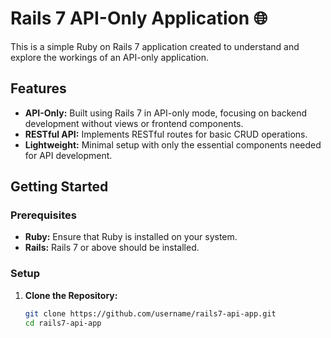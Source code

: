 # Rails 7 API-Only Application 🌐

This is a simple Ruby on Rails 7 application created to understand and explore the workings of an API-only application.

## Features

- **API-Only:** Built using Rails 7 in API-only mode, focusing on backend development without views or frontend components.
- **RESTful API:** Implements RESTful routes for basic CRUD operations.
- **Lightweight:** Minimal setup with only the essential components needed for API development.

## Getting Started

### Prerequisites

- **Ruby:** Ensure that Ruby is installed on your system.
- **Rails:** Rails 7 or above should be installed.

### Setup

1. **Clone the Repository:**
   ```bash
   git clone https://github.com/username/rails7-api-app.git
   cd rails7-api-app

